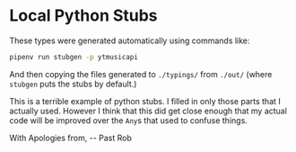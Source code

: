 # Local Python Stubs

These types were generated automatically using commands like:

```sh
pipenv run stubgen -p ytmusicapi
```

And then copying the files generated to `./typings/` from `./out/` (where `stubgen`
puts the stubs by default.)

This is a terrible example of python stubs. I filled in only those parts that I
actually used. However I think that this did get close enough that my actual code
will be improved over the `Any`s that used to confuse things.

With Apologies from,
-- Past Rob
